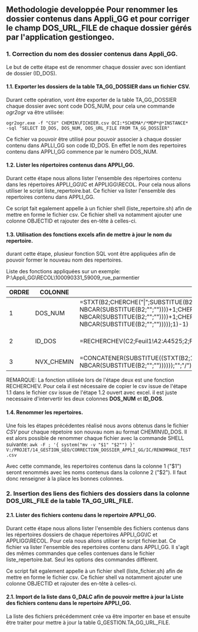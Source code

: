 ## Methodologie developpée Pour renommer les dossier contenus dans Appli_GG et pour corriger le champ __DOS_URL_FILE__ de chaque dossier gérés par l'application gestiongeo.

### 1. Correction du nom des dossier contenus dans Appli_GG.

Le but de cette étape est de renommer chaque dossier avec son identiant de dossier (ID_DOS).

#### 1.1. Exporter les dossiers de la table TA_GG_DOSSIER dans un fichier CSV.

Durant cette opération, vont être exporter de la table TA_GG_DOSSIER chaque dossier avec sont code DOS_NUM, pour cela une commande *ogr2ogr* va être utilisée:

``
ogr2ogr.exe -f "CSV" CHEMIN\FICHIER.csv OCI:*SCHEMA*/*MDP*@*INSTANCE* -sql "SELECT ID_DOS, DOS_NUM, DOS_URL_FILE FROM TA_GG_DOSSIER"
``

Ce fichier va pouvoir être utilisé pour pouvoir associer à chaque dossier contenu dans APLLI_GG son code ID_DOS. En effet le nom des repertoires contenu dans APPLI_GG commence par le numéro DOS_NUM.

#### 1.2. Lister les répertoires contenus dans APPLI_GG.

Durant cette étape nous allons lister l'ensemble des répertoires contenu dans les répertoires APPLI_GG\IC et APPLIGG\RECOL. Pour cela nous allons utiliser le script liste_repertoire.bat. Ce fichier va lister l'ensemble des repertoires contenu dans APPLI_GG.

Ce script fait egalement appelle à un fichier shell (liste_repertoire.sh) afin de mettre en forme le fichier csv. Ce fichier shell va notamment ajouter une colonne OBJECTID et rajouter des en-tête à celles-ci.

#### 1.3. Utilisation des fonctions excels afin de mettre à jour le nom du repertoire.

durant cette étape, plusieur fonction SQL vont être appliquées afin de pouvoir former le nouveau nom des repertoires.

Liste des fonctions appliquées sur un exemple: P:\Appli_GG\RECOL\100090331_59009_rue_parmentier

| ORDRE | COLONNE    | FONCTION                                                                                                                                                                                                                                                                 | RESULTAT                                     | REMARQUE               |
|-------|------------|--------------------------------------------------------------------------------------------------------------------------------------------------------------------------------------------------------------------------------------------------------------------------|----------------------------------------------|------------------------|
| 1     | DOS_NUM    | =STXT(B2;CHERCHE("\|";SUBSTITUE(B2;"\";"\|";NBCAR(B2)-NBCAR(SUBSTITUE(B2;"\";""))))+1;CHERCHE("_";STXT(B2;CHERCHE("\|";SUBSTITUE(B2;"\";"\|";NBCAR(B2)-NBCAR(SUBSTITUE(B2;"\";""))))+1;CHERCHE("\|";SUBSTITUE(B2;"\";"\|";NBCAR(B2)-NBCAR(SUBSTITUE(B2;"\";"")))));1)-1) | 100090331                                    |                        |
| 2     | ID_DOS     | =RECHERCHEV(C2;Feuil1!$A$2:$A$4525;2;FAUX)                                                                                                                                                                                                                               | 3744                                         | ATTENTION A LA MATRICE |
| 3     | NVX_CHEMIN | =CONCATENER(SUBSTITUE((STXT(B2;1;CHERCHE("\|";SUBSTITUE(B2;"\";"\|";NBCAR(B2)-NBCAR(SUBSTITUE(B2;"\";""))))));"\";"/");D2)                                                                                                                                               | V:/PROJET/14_GESTION_GEO/Appli_GG/RECOL/3744 |                        |


REMARQUE:
La fonction utilisée lors de l'étape deux est une fonction RECHERCHEV. Pour cela il est nécessaire de copier le csv issue de l'étape 1.1 dans le fichier csv issue de l'étape 1.2 ouvert avec excel.
il est juste necessaire d'intervertir les deux colonnes __DOS_NUM__ et __ID_DOS__.

#### 1.4. Renommer les repertoires.

Une fois les étapes précédentes réalisé nous avons obtenus dans le fichier _CSV_ pour chaque répetoire son nouvau nom au format CHEMIN\ID_DOS. Il est alors possible de renommer chaque fichier avec la commande SHELL suivante:
``
awk -F ; '{ system("mv -v "$1" "$2"") }' V:/PROJET/14_GESTION_GEO/CORRECTION_DOSSIER_APPLI_GG/IC/RENOMMAGE_TEST.csv
``

Avec cette commande, les repertoires contenus dans la colonne 1 ("$1") seront renommés avec les noms contenus dans la colonne 2 ("$2"). Il faut donc renseigner à la place les bonnes colonnes.

### 2. Insertion des liens des fichiers des dossiers dans la colonne DOS_URL_FILE de la table TA_GG_URL_FILE.

#### 2.1. Lister des fichiers contenu dans le repertoire APPLI_GG.

Durant cette étape nous allons lister l'ensemble des fichiers contenus dans les répertoires dossiers de chaque répertoires APPLI_GG\IC et APPLIGG\RECOL. Pour cela nous allons utiliser le script fichier.bat. Ce fichier va lister l'ensemble des repertoires contenu dans APPLI_GG. Il s'agit des mêmes commandes que celles contenues dans le fichier liste_repertoire.bat. Seul les options des commandes diffèrent.

Ce script fait egalement appelle à un fichier shell (liste_fichier.sh) afin de mettre en forme le fichier csv. Ce fichier shell va notamment ajouter une colonne OBJECTID et rajouter des en-tête à celles-ci.


#### 2.1. Import de la liste dans G_DALC afin de pouvoir mettre à jour la Liste des fichiers contenu dans le repertoire APPLI_GG.

La liste des fichiers précédemment crée va être importer en base et ensuite être traiter pour mettre à jour la table G_GESTION.TA_GG_URL_FILE.